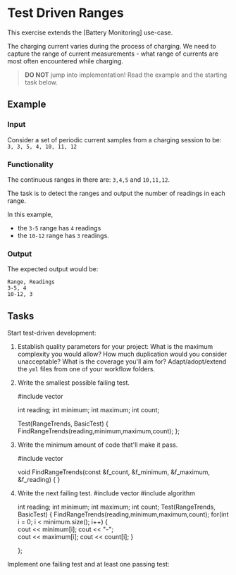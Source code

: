 # Test Driven Ranges

This exercise extends the [Battery Monitoring] use-case.

The charging current varies during the process of charging.
We need to capture the range of current measurements -
what range of currents are most often encountered while charging.

> **DO NOT** jump into implementation! Read the example and the starting task below.

## Example

### Input

Consider a set of periodic current samples from a charging session to be:
`3, 3, 5, 4, 10, 11, 12`

### Functionality

The continuous ranges in there are: `3,4,5` and `10,11,12`.

The task is to detect the ranges and
output the number of readings in each range.

In this example,

- the `3-5` range has `4` readings
- the `10-12` range has `3` readings.

### Output

The expected output would be:

```
Range, Readings
3-5, 4
10-12, 3
```

## Tasks

Start test-driven development:

1. Establish quality parameters for your project: What is the maximum complexity you would allow? How much duplication would you consider unacceptable? What is the coverage you'll aim for?
Adapt/adopt/extend the `yml` files from one of your workflow folders.

1. Write the smallest possible failing test.
   
   #include vector
  
   <vector> int reading;
   <vector> int minimum; 
   <vector> int maximum;
   <vector> int count;
      
   Test(RangeTrends, BasicTest)
   {
   FindRangeTrends(reading,minimum,maximum,count);
   };

1. Write the minimum amount of code that'll make it pass.

    #include vector
    
    void FindRangeTrends(const <vector> &f_count, <vector> &f_minimum, <vector> &f_maximum, <vector> &f_reading)
    {
    }

1. Write the next failing test.
      #include vector
      #include algorithm
  
   <vector> int reading;
   <vector> int minimum; 
   <vector> int maximum;
   <vector> int count;
   Test(RangeTrends, BasicTest)
   {
   FindRangeTrends(reading,minimum,maximum,count);
      for(int i = 0; i < minimum.size(); i++)
         {                               
           cout << minimum[i];
           cout << "-";  
           cout << maximum[i]; 
           cout << count[i];
          }                 
                                 
      
   };

Implement one failing test and at least one passing test:


